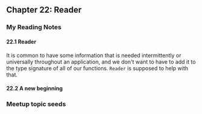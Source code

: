 ## Chapter 22: Reader

### My Reading Notes

#### 22.1 Reader

It is common to have some information that is needed intermittently or universally throughout
an application, and we don't want to have to add it to the type signature of all of our functions.
`Reader` is supposed to help with that.

#### 22.2 A new beginning

### Meetup topic seeds
